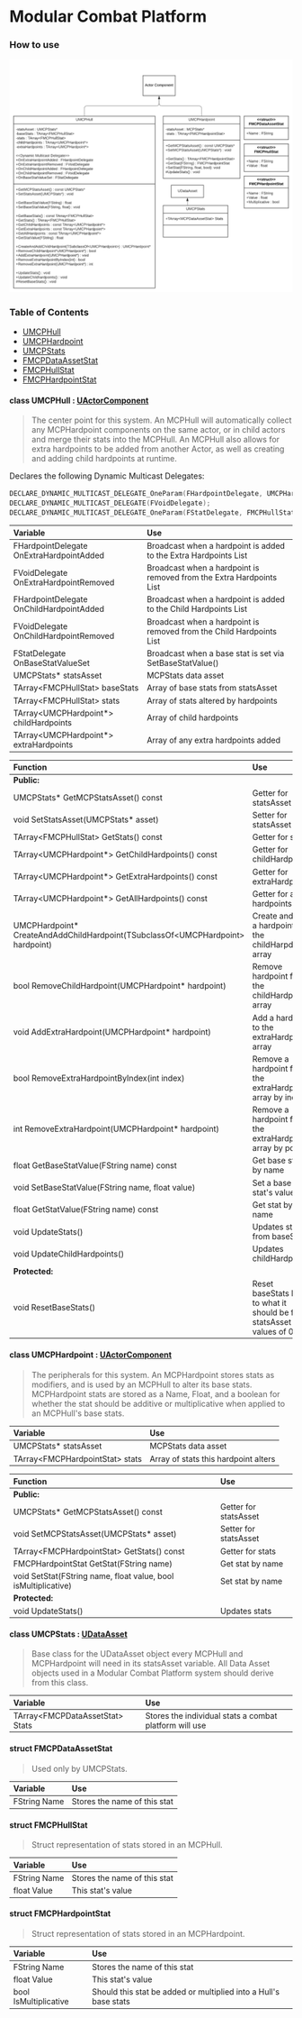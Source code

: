 # Modular Combat Platform

### How to use


![Modular Combat Platform U M L Completed](ModularCombatPlatform_UML_Completed.png)
### Table of Contents
- [UMCPHull](#class-UMCPHull-UActorComponent)
- [UMCPHardpoint](#class-UMCPHardpoint-UActorComponent)
- [UMCPStats](#class-UMCPStats-UDataAsset)
- [FMCPDataAssetStat](#struct-FMCPDataAssetStat)
- [FMCPHullStat](#struct-FMCPHullStat)
- [FMCPHardpointStat](#struct-FMCPHardpointStat)

#### class UMCPHull : [UActorComponent](https://docs.unrealengine.com/4.27/en-US/API/Runtime/Engine/Components/UActorComponent/)
> The center point for this system.
> An MCPHull will automatically collect any MCPHardpoint components on the same actor, or in child actors
> and merge their stats into the MCPHull.
> An MCPHull also allows for extra hardpoints to be added from another Actor, as well as creating and
> adding child hardpoints at runtime.

Declares the following Dynamic Multicast Delegates:
```c++
DECLARE_DYNAMIC_MULTICAST_DELEGATE_OneParam(FHardpointDelegate, UMCPHardpoint*, hardpoint);
DECLARE_DYNAMIC_MULTICAST_DELEGATE(FVoidDelegate);
DECLARE_DYNAMIC_MULTICAST_DELEGATE_OneParam(FStatDelegate, FMCPHullStat, hullStat);
```

| Variable                                 | Use                                                                  |
|:-----------------------------------------|:---------------------------------------------------------------------|
| FHardpointDelegate OnExtraHardpointAdded | Broadcast when a hardpoint is added to the Extra Hardpoints List     |
| FVoidDelegate OnExtraHardpointRemoved    | Broadcast when a hardpoint is removed from the Extra Hardpoints List |
| FHardpointDelegate OnChildHardpointAdded | Broadcast when a hardpoint is added to the Child Hardpoints List     |
| FVoidDelegate OnChildHardpointRemoved    | Broadcast when a hardpoint is removed from the Child Hardpoints List |
| FStatDelegate OnBaseStatValueSet         | Broadcast when a base stat is set via SetBaseStatValue()             |
| UMCPStats* statsAsset                    | MCPStats data asset                                                  |
| TArray\<FMCPHullStat> baseStats          | Array of base stats from statsAsset                                  |
| TArray\<FMCPHullStat> stats              | Array of stats altered by hardpoints                                 |
| TArray<UMCPHardpoint*> childHardpoints   | Array of child hardpoints                                            |
| TArray<UMCPHardpoint*> extraHardpoints   | Array of any extra hardpoints added                                  |

| Function                                                                         | Use                                                                        |
|:---------------------------------------------------------------------------------|:---------------------------------------------------------------------------|
| **Public:**                                                                      |                                                                            |
| UMCPStats* GetMCPStatsAsset() const                                              | Getter for statsAsset                                                      |
| void SetStatsAsset(UMCPStats* asset)                                             | Setter for statsAsset                                                      |
| TArray\<FMCPHullStat> GetStats() const                                           | Getter for stats                                                           |
| TArray<UMCPHardpoint*> GetChildHardpoints() const                                | Getter for childHardpoints                                                 |
| TArray<UMCPHardpoint*> GetExtraHardpoints() const                                | Getter for extraHardpoints                                                 |
| TArray<UMCPHardpoint*> GetAllHardpoints() const                                  | Getter for all hardpoints                                                  |
| UMCPHardpoint* CreateAndAddChildHardpoint(TSubclassOf\<UMCPHardpoint> hardpoint) | Create and add a hardpoint to the childHarpdoints array                    |
| bool RemoveChildHardpoint(UMCPHardpoint* hardpoint)                              | Remove hardpoint from the childHardpoints array                            |
| void AddExtraHardpoint(UMCPHardpoint* hardpoint)                                 | Add a hardpoint to the extraHardpoints array                               |
| bool RemoveExtraHardpointByIndex(int index)                                      | Remove a hardpoint from the extraHardpoints array by index                 |
| int RemoveExtraHardpoint(UMCPHardpoint* hardpoint)                               | Remove a hardpoint from the extraHardpoints array by pointer               |
| float GetBaseStatValue(FString name) const                                       | Get base stat by name                                                      |
| void SetBaseStatValue(FString name, float value)                                 | Set a base stat's value                                                    |
| float GetStatValue(FString name) const                                           | Get stat by name                                                           |
| void UpdateStats()                                                               | Updates stats from baseStats                                               |
| void UpdateChildHardpoints()                                                     | Updates childHardpoints                                                    |
| **Protected:**                                                                   |                                                                            |
| void ResetBaseStats()                                                            | Reset baseStats back to what it should be from statsAsset with values of 0 |

#### class UMCPHardpoint : [UActorComponent](https://docs.unrealengine.com/4.27/en-US/API/Runtime/Engine/Components/UActorComponent/)
> The peripherals for this system.
> An MCPHardpoint stores stats as modifiers, and is used by an MCPHull to alter its base stats.
> MCPHardpoint stats are stored as a Name, Float, and a boolean for whether the stat should be
> additive or multiplicative when applied to an MCPHull's base stats.

| Variable                         | Use                                  |
|:---------------------------------|:-------------------------------------|
| UMCPStats* statsAsset            | MCPStats data asset                  |
| TArray\<FMCPHardpointStat> stats | Array of stats this hardpoint alters |

| Function                                                       | Use                   |
|:---------------------------------------------------------------|:----------------------|
| **Public:**                                                    |                       |
| UMCPStats* GetMCPStatsAsset() const                            | Getter for statsAsset |
| void SetMCPStatsAsset(UMCPStats* asset)                        | Setter for statsAsset |
| TArray\<FMCPHardpointStat> GetStats() const                    | Getter for stats      |
| FMCPHardpointStat GetStat(FString name)                        | Get stat by name      |
| void SetStat(FString name, float value, bool isMultiplicative) | Set stat by name      |
| **Protected:**                                                 |                       |
| void UpdateStats()                                             | Updates stats         |

#### class UMCPStats : [UDataAsset](https://docs.unrealengine.com/4.27/en-US/API/Runtime/Engine/Engine/UDataAsset/)
> Base class for the UDataAsset object every MCPHull and MCPHardpoint will need in its statsAsset variable.
> All Data Asset objects used in a Modular Combat Platform system should derive from this class.

| Variable                         | Use                                                    |
|:---------------------------------|:-------------------------------------------------------|
| TArray\<FMCPDataAssetStat> Stats | Stores the individual stats a combat platform will use |

#### struct FMCPDataAssetStat
> Used only by UMCPStats.

| Variable     | Use                          |
|:-------------|:-----------------------------|
| FString Name | Stores the name of this stat |

#### struct FMCPHullStat
> Struct representation of stats stored in an MCPHull.

| Variable     | Use                          |
|:-------------|:-----------------------------|
| FString Name | Stores the name of this stat |
| float Value  | This stat's value            |

#### struct FMCPHardpointStat
> Struct representation of stats stored in an MCPHardpoint.

| Variable              | Use                                                              |
|:----------------------|:-----------------------------------------------------------------|
| FString Name          | Stores the name of this stat                                     |
| float Value           | This stat's value                                                |
| bool IsMultiplicative | Should this stat be added or multiplied into a Hull's base stats |